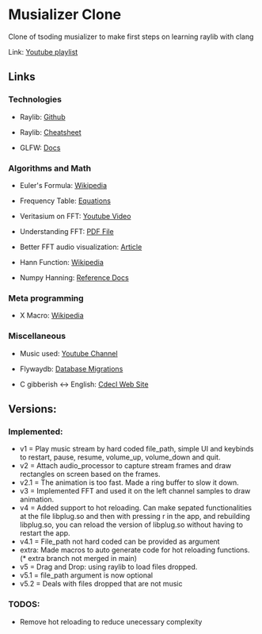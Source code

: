 # Musializer Clone

Clone of tsoding musializer to make first steps on learning raylib with clang

Link: [Youtube playlist](https://www.youtube.com/playlist?list=PLpM-Dvs8t0Vak1rrE2NJn8XYEJ5M7-BqT)

## Links

### Technologies

- Raylib: [Github](https://github.com/raysan5/raylib)

- Raylib: [Cheatsheet](https://www.raylib.com/cheatsheet/cheatsheet.html)

- GLFW: [Docs](https://www.glfw.org/documentation.html)

### Algorithms and Math

- Euler's Formula: [Wikipedia](https://en.wikipedia.org/wiki/Euler%27s_formula)

- Frequency Table: [Equations](https://pages.mtu.edu/~suits/NoteFreqCalcs.html)

- Veritasium on FFT: [Youtube Video](https://www.youtube.com/watch?v=nmgFG7PUHfo)

- Understanding FFT: [PDF File](https://download.ni.com/evaluation/pxi/Understanding%20FFTs%20and%20Windowing.pdf)

- Better FFT audio visualization: [Article](https://dlbeer.co.nz/articles/fftvis.html)

- Hann Function: [Wikipedia](https://en.wikipedia.org/wiki/Hann_function)

- Numpy Hanning: [Reference Docs](https://numpy.org/doc/stable/reference/generated/numpy.hanning.html)

### Meta programming

- X Macro: [Wikipedia](https://en.wikipedia.org/wiki/X_macro)

### Miscellaneous

- Music used: [Youtube Channel](https://www.youtube.com/@nu11_ft)

- Flywaydb: [Database Migrations](https://flywaydb.org/)

- C gibberish ↔ English: [Cdecl Web Site](https://cdecl.org/)

## Versions:

### Implemented:

- v1 = Play music stream by hard coded file_path, simple UI and keybinds to restart, pause, resume, volume_up, volume_down and quit.
- v2 = Attach audio_processor to capture stream frames and draw rectangles on screen based on the frames.
- v2.1 = The animation is too fast. Made a ring buffer to slow it down.
- v3 = Implemented FFT and used it on the left channel samples to draw animation.
- v4 = Added support to hot reloading. Can make sepated functionalities at the file libplug.so and then with pressing r in the app, and rebuilding libplug.so, you can reload the version of libplug.so without having to restart the app.
- v4.1 = File_path not hard coded can be provided as argument
- extra: Made macros to auto generate code for hot reloading functions. (* extra branch not merged in main)
- v5 = Drag and Drop: using raylib to load files dropped.
- v5.1 = file_path argument is now optional
- v5.2 = Deals with files dropped that are not music

### TODOS:

- Remove hot reloading to reduce unecessary complexity
